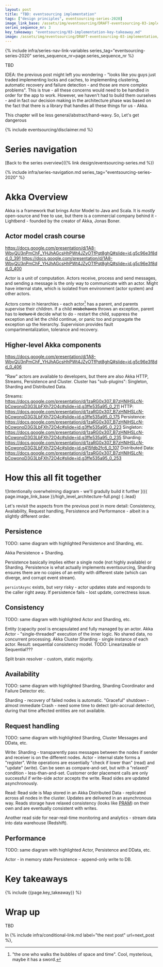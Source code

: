 ```yaml
---
layout: post
title: "TBD: eventsourcing implementation"
tags: ["design principles", eventsourcing-series-2020]
image_link_base: /assets/img/eventsourcing/DRAFT-eventsourcing-03-implementation/
series_sequence_nr: 3
key_takeaway: "eventsourcing/03-implementation-key-takeaway.md"
image: /assets/img/eventsourcing/DRAFT-eventsourcing-03-implementation/cover.png
---
```

{% include infra/series-nav-link-variables series_tag="eventsourcing-series-2020" series_sequence_nr=page.series_sequence_nr %}

TBD

IDEA: the previous post might left you wondering - "looks like you guys just traded implementing locks and caches, 
to implementing clustering, automatic recovery and failure detection - and those are more complex problems". This is
true - all these concerns would need to be handled in order for the app to work. However, we haven't had to build them
ourselves - and in fact our decision making in the architecture phase was based on the fact that there is a library
that handles all these things for us - Akka.

This chapter will be less general/abstract/hand-wavy. So, Let's get dangerous

{% include eventsourcing/disclaimer.md %}

# Series navigation

[Back to the series overview]({% link design/eventsourcing-series.md %})

{% include infra/series-navigation.md series_tag="eventsourcing-series-2020" %}

# Akka Overview

Akka is a framework that brings Actor Model to Java and Scala. It is _mostly_ open-source and free to use, but there is
a commercial company behind it - Lightbend - founded by the creator of Akka, Jonas Boner.

## Actor model crash course

https://docs.google.com/presentation/d/1A8-WbyQU3nPmChF_YHJhAGcsHhPWt4JZyOTfPqt8ghQ#slide=id.g5c96e3f8dd_0_391
https://docs.google.com/presentation/d/1A8-WbyQU3nPmChF_YHJhAGcsHhPWt4JZyOTfPqt8ghQ#slide=id.g5c96e3f8dd_0_400

Actor is a unit of computation. Actors receive, process and send messages, and sending a message is the only way to 
communicate with an actor. Might have internal state, which is isolated from environment (actor system) and other actors.

Actors come in hierarchies - each actor[^1] has a parent, and parents supervise their children. If a child 
~~misbehaves~~ throws an exception, parent has to ~~lecture it~~ decide what to do - restart the child, suppress the 
exception and let the child continue, or panic too and propagate the exception up the hierarchy. Supervision provides 
fault compartmentalization, tolerance and recovery.

[^1]: "the one who walks the bubbles of space and time". Cool, mysterious, maybe it has a sword.

## Higher-level Akka components

https://docs.google.com/presentation/d/1A8-WbyQU3nPmChF_YHJhAGcsHhPWt4JZyOTfPqt8ghQ#slide=id.g5c96e3f8dd_0_406

"Raw" actors are available to developers, but there are also Akka HTTP, Streams, Persistence and Cluster. Cluster has
"sub-plugins": Singleton, Sharding and Distributed Data.

Streams: https://docs.google.com/presentation/d/1zaRG0x307_B7zHNlHSLcN-bCowonoD3G3LbFXh72O4c#slide=id.g3ffe535a95_0_211
HTTP: https://docs.google.com/presentation/d/1zaRG0x307_B7zHNlHSLcN-bCowonoD3G3LbFXh72O4c#slide=id.g3ffe535a95_0_175
Persistence: https://docs.google.com/presentation/d/1zaRG0x307_B7zHNlHSLcN-bCowonoD3G3LbFXh72O4c#slide=id.g3ffe535a95_0_223
Singleton: https://docs.google.com/presentation/d/1zaRG0x307_B7zHNlHSLcN-bCowonoD3G3LbFXh72O4c#slide=id.g3ffe535a95_0_235
Sharding: https://docs.google.com/presentation/d/1zaRG0x307_B7zHNlHSLcN-bCowonoD3G3LbFXh72O4c#slide=id.g415fdb2fc6_0_107
Distributed Data: https://docs.google.com/presentation/d/1zaRG0x307_B7zHNlHSLcN-bCowonoD3G3LbFXh72O4c#slide=id.g3ffe535a95_0_253

# How this all fit together

![Intentionally overwhelming diagram - we'll gradully build it further
]({{ page.image_link_base }}/high_level_architecture-full.png)
{:.lead}

Let's revisit the aspects from the previous post in more detail: Consistency, Availability, Request handling, Persistence
and Performance - albeit in a slightly different order.

## Persistence

TODO: same diagram with highlighted Persistence and Sharding, etc.

Akka Persistence + Sharding.

Persistence basically implies either a single node (not highly available) or Sharding. Persistence is what actually 
implements eventsourcing, Sharding ensures there are no copies of an entity with different state (which can diverge, 
and corrupt event stream).

`persistAsync` exists, but _very_ risky - actor updates state and responds to 
the caller right away. If persistence fails - lost update, correctness issue.

## Consistency

TODO: same diagram with highlighted Actor and Sharding, etc.

Entity (capacity pool is encapsulated and fully managed by an actor. 
Akka Actor - "single-threaded" execution of the inner logic. No shared data, no concurrent processing.
Akka Cluster Sharding - single instance of each actor.
Result: sequential consistency model. TODO: Linearizeable or Sequential???

Split brain resolver - custom, static majority.

## Availability

TODO: same diagram with highlighted Sharding, Sharding Coordinator and Failure Detector etc.

Sharding - recovery of failed nodes is automatic.
"Graceful" shutdown - almost immediate
Crash - need some time to detect (phi-accrual detector), during that time affected entities are not available.

## Request handling

TODO: same diagram with highlighted Sharding, Cluster Messages and DData, etc.

Write:
Sharding - transparently pass messages between the nodes if sender and receiver is on the different nodes.
Actor - internal state forms a "register". Write operations are essentially "check if lower than" (read) and "update" 
(write). Can be seen as compare-and-set, but with a "relaxed" condition - less-than-and-set.
Customer order placement calls are only successful if write-side actor accepts the write. Read sides are updated 
asynchronously. 

Read:
Read side is Map stored in an Akka Distributed Data - replicated across all nodes in the cluster. Updates are delivered
in an asynchronous way. Reads storage have relaxed consistency (looks like [PRAM][pram]) on their own and are eventually
consistent with writes.

Another read side for near-real-time monitoring and analytics - stream data into data warehouse (Redshift).

[pram]: https://jepsen.io/consistency/models/pram

## Performance

TODO: same diagram with highlighted Actor, Persistence and DData, etc.

Actor - in memory state
Persistence - append-only write to DB.

# Key takeaways

{% include {{page.key_takeaway}} %}

# Wrap up

TBD

In {% include infra/conditional-link.md label="the next post" url=next_post %}, 
